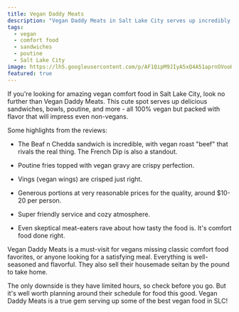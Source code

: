 ```yaml
---
title: Vegan Daddy Meats
description: "Vegan Daddy Meats in Salt Lake City serves up incredibly delicious vegan comfort food, from sandwiches to poutine, that will impress even skeptical meat-eaters. This cozy spot is a must-visit for flavor-packed vegan versions of classic favorites at reasonable prices."
tags:
  - vegan
  - comfort food
  - sandwiches
  - poutine
  - Salt Lake City
image: https://lh5.googleusercontent.com/p/AF1QipM9JIyA5xQ4A51aprnOVooH0llWY6XrdEsGvp23=w150-h150-k-no-p
featured: true
---
```


If you're looking for amazing vegan comfort food in Salt Lake City, look no further than Vegan Daddy Meats. This cute spot serves up delicious sandwiches, bowls, poutine, and more - all 100% vegan but packed with flavor that will impress even non-vegans.

Some highlights from the reviews:

- The Beaf n Chedda sandwich is incredible, with vegan roast "beef" that rivals the real thing. The French Dip is also a standout.

- Poutine fries topped with vegan gravy are crispy perfection.

- Vings (vegan wings) are crisped just right.

- Generous portions at very reasonable prices for the quality, around $10-20 per person.

- Super friendly service and cozy atmosphere.

- Even skeptical meat-eaters rave about how tasty the food is. It's comfort food done right.

Vegan Daddy Meats is a must-visit for vegans missing classic comfort food favorites, or anyone looking for a satisfying meal. Everything is well-seasoned and flavorful. They also sell their housemade seitan by the pound to take home.

The only downside is they have limited hours, so check before you go. But it's well worth planning around their schedule for food this good. Vegan Daddy Meats is a true gem serving up some of the best vegan food in SLC!
